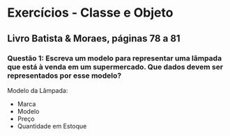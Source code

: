 # Exercícios - Classe e Objeto 

## Livro Batista & Moraes, páginas 78 a 81

### Questão 1: Escreva um modelo para representar uma lâmpada que está à venda em um supermercado. Que dados devem ser representados por esse modelo?
  Modelo da Lâmpada: 
- Marca
- Modelo
- Preço
- Quantidade em Estoque

